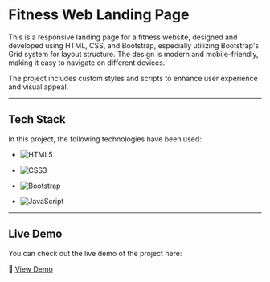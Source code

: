 # Fitness Web Landing Page

This is a responsive landing page for a fitness website, designed and developed using HTML, CSS, and Bootstrap, especially utilizing Bootstrap's Grid system for layout structure. The design is modern and mobile-friendly, making it easy to navigate on different devices.

The project includes custom styles and scripts to enhance user experience and visual appeal.

---

## Tech Stack

In this project, the following technologies have been used:

- ![HTML5](https://img.shields.io/badge/HTML5-E34F26?style=flat&logo=html5&logoColor=white)  

- ![CSS3](https://img.shields.io/badge/CSS3-1572B6?style=flat&logo=css3&logoColor=white)  

- ![Bootstrap](https://img.shields.io/badge/Bootstrap-7952B3?style=flat&logo=bootstrap&logoColor=white)  

- ![JavaScript](https://img.shields.io/badge/JavaScript-F7DF1E?style=flat&logo=javascript&logoColor=black)  


---

## Live Demo

You can check out the live demo of the project here:

🔗 [View Demo](https://hossein1075.github.io/Landing-Page/)
